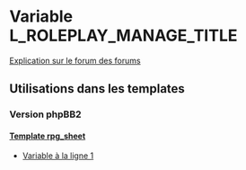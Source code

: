 # Variable L_ROLEPLAY_MANAGE_TITLE
[Explication sur le forum des forums](http://forum.forumactif.com/t294113-listing-des-variables#L_ROLEPLAY_MANAGE_TITLE)

## Utilisations dans les templates

### Version phpBB2

#### [Template rpg_sheet](subsilver/rpg_sheet.md)
* [Variable à la ligne 1](../subsilver/rpg_sheet.tpl#L1)